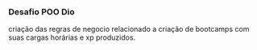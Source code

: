 ### Desafio POO Dio

criação das regras de negocio relacionado a criação de bootcamps com suas cargas horárias e xp produzidos.
